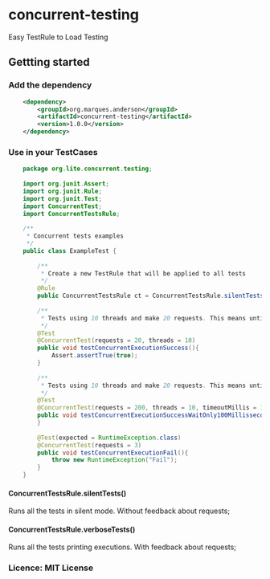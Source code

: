 # concurrent-testing
Easy TestRule to Load Testing

## Gettting started

### Add the dependency
```xml
    <dependency>
        <groupId>org.marques.anderson</groupId>
        <artifactId>concurrent-testing</artifactId>
        <version>1.0.0</version>
    </dependency>
```
 
 ### Use in your TestCases
 
 ```java
     package org.lite.concurrent.testing;
     
     import org.junit.Assert;
     import org.junit.Rule;
     import org.junit.Test;
     import ConcurrentTest;
     import ConcurrentTestsRule;
     
     /**
      * Concurrent tests examples
      */
     public class ExampleTest {
     
         /**
          * Create a new TestRule that will be applied to all tests
          */
         @Rule
         public ConcurrentTestsRule ct = ConcurrentTestsRule.silentTests();
     
         /**
          * Tests using 10 threads and make 20 requests. This means until 10 simultaneous requests.
          */
         @Test
         @ConcurrentTest(requests = 20, threads = 10)
         public void testConcurrentExecutionSuccess(){
             Assert.assertTrue(true);
         }
     
         /**
          * Tests using 10 threads and make 20 requests. This means until 10 simultaneous requests.
          */
         @Test
         @ConcurrentTest(requests = 200, threads = 10, timeoutMillis = 100)
         public void testConcurrentExecutionSuccessWaitOnly100Millissecond(){
         }
     
         @Test(expected = RuntimeException.class)
         @ConcurrentTest(requests = 3)
         public void testConcurrentExecutionFail(){
             throw new RuntimeException("Fail");
         }
     }
 ```
 
 #### ConcurrentTestsRule.silentTests()
  
  Runs all the tests in silent mode. Without feedback about requests; 
  
 #### ConcurrentTestsRule.verboseTests()
 
  Runs all the tests printing executions. With feedback about requests;
  
  ### Licence: MIT License
  
